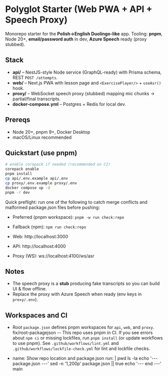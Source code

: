 # Polyglot Starter (Web PWA + API + Speech Proxy)

Monorepo starter for the **Polish→English Duolingo-like** app.
Tooling: **pnpm**, Node 20+, **email/password auth** in dev, **Azure Speech** ready (proxy stubbed).

## Stack
- **api/** – NestJS-style Node service (GraphQL-ready) with Prisma schema, REST `POST /attempts`.
- **web/** – Next.js PWA with lesson page and `<ExercisePlayer/>` + `useAsr()` hook.
- **proxy/** – WebSocket speech proxy (stubbed) mapping mic chunks → partial/final transcripts.
- **docker-compose.yml** – Postgres + Redis for local dev.

## Prereqs
- Node 20+, pnpm 9+, Docker Desktop
- macOS/Linux recommended

## Quickstart (use pnpm)
```bash
# enable corepack if needed (recommended on CI)
corepack enable
pnpm install
cp api/.env.example api/.env
cp proxy/.env.example proxy/.env
docker compose up -d
pnpm -r dev
```

Quick preflight: run one of the following to catch merge conflicts and malformed package.json files before pushing:

- Preferred (pnpm workspace): `pnpm -w run check:repo`
- Fallback (npm): `npm run check:repo`

- Web: http://localhost:3000
- API: http://localhost:4000
- Proxy (WS): ws://localhost:4100/ws/asr

## Notes
- The speech proxy is a **stub** producing fake transcripts so you can build UI & flow offline.
- Replace the proxy with Azure Speech when ready (env keys in `proxy/.env`).

## Workspaces and CI
- Root `package.json` defines pnpm workspaces for `api`, `web`, and `proxy`.
 fix/root-packagejson
-- This repo uses pnpm in CI. If you see errors about `npm ci` or missing lockfiles, run `pnpm install` (or update workflows to use pnpm). See `.github/workflows/lint.yml` and `.github/workflows/lockfile-check.yml` for lint and lockfile checks.


- name: Show repo location and package.json
  run: |
    pwd
    ls -la
    echo '--- package.json ---'
    sed -n '1,200p' package.json || true
    echo '--- end ---'
 main
